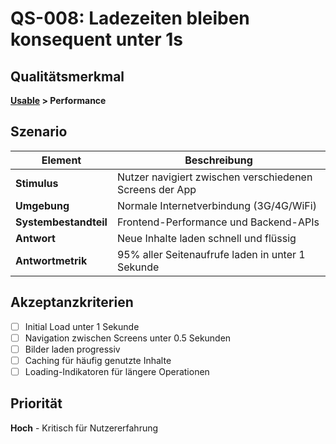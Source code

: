 # QS-008: Ladezeiten bleiben konsequent unter 1s

## Qualitätsmerkmal
**[Usable](../10_quality_requirements.md#usable) > Performance**

## Szenario

| Element               | Beschreibung                                                    |
|-----------------------|-----------------------------------------------------------------|
| **Stimulus**          | Nutzer navigiert zwischen verschiedenen Screens der App        |
| **Umgebung**          | Normale Internetverbindung (3G/4G/WiFi)                       |
| **Systembestandteil** | Frontend-Performance und Backend-APIs                          |
| **Antwort**           | Neue Inhalte laden schnell und flüssig                         |
| **Antwortmetrik**     | 95% aller Seitenaufrufe laden in unter 1 Sekunde              |

## Akzeptanzkriterien
- [ ] Initial Load unter 1 Sekunde
- [ ] Navigation zwischen Screens unter 0.5 Sekunden
- [ ] Bilder laden progressiv
- [ ] Caching für häufig genutzte Inhalte
- [ ] Loading-Indikatoren für längere Operationen

## Priorität
**Hoch** - Kritisch für Nutzererfahrung